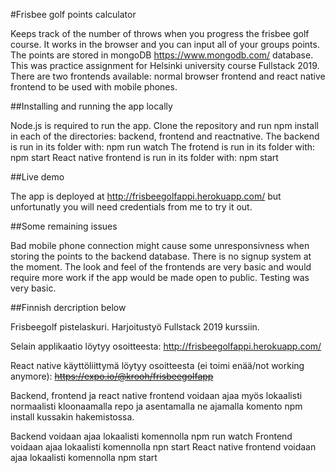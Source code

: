 #Frisbee golf points calculator

Keeps track of the number of throws when you progress the frisbee golf course. It works in the browser and you can input all of your groups points. The points are stored in mongoDB https://www.mongodb.com/ database. This was practice assignment for Helsinki university course Fullstack 2019. There are two frontends available: normal browser frontend and react native frontend to be used with mobile phones.

##Installing and running the app locally

Node.js is required to run the app.
Clone the repository and run npm install in each of the directories: backend, frontend and reactnative.
The backend is run in its folder with: npm run watch
The frotend is run in its folder with: npm start
React native frontend is run in its folder with: npm start

##Live demo

The app is deployed at http://frisbeegolfappi.herokuapp.com/ but unfortunatly you will need credentials from me to try it out.

##Some remaining issues

Bad mobile phone connection might cause some unresponsivness when storing the points to the backend database.
There is no signup system at the moment.
The look and feel of the frontends are very basic and would require more work if the app would be made open to public.
Testing was very basic.

##Finnish dercription below

Frisbeegolf pistelaskuri. Harjoitustyö Fullstack 2019 kurssiin.

Selain applikaatio löytyy osoitteesta:
http://frisbeegolfappi.herokuapp.com/

React native käyttöliittymä löytyy osoitteesta (ei toimi enää/not working anymore):
~~https://expo.io/@krooh/frisbeegolfapp~~

Backend, frontend ja react native frontend voidaan ajaa myös lokaalisti normaalisti kloonaamalla repo ja asentamalla ne ajamalla komento npm install kussakin hakemistossa.

Backend voidaan ajaa lokaalisti komennolla npm run watch
Frontend voidaan ajaa lokaalisti komennolla npn start
React native frontend voidaan ajaa lokaalisti komennolla npm start
